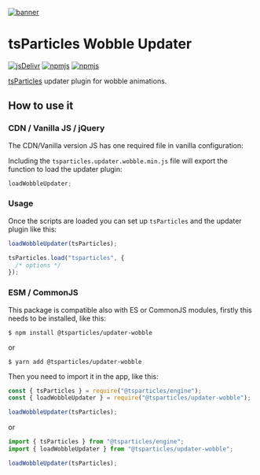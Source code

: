 [![banner](https://particles.js.org/images/banner2.png)](https://particles.js.org)

# tsParticles Wobble Updater

[![jsDelivr](https://data.jsdelivr.com/v1/package/npm/@tsparticles/updater-wobble/badge)](https://www.jsdelivr.com/package/npm/@tsparticles/updater-wobble)
[![npmjs](https://badge.fury.io/js/@tsparticles/updater-wobble.svg)](https://www.npmjs.com/package/@tsparticles/updater-wobble)
[![npmjs](https://img.shields.io/npm/dt/@tsparticles/updater-wobble)](https://www.npmjs.com/package/@tsparticles/updater-wobble)

[tsParticles](https://github.com/matteobruni/tsparticles) updater plugin for wobble animations.

## How to use it

### CDN / Vanilla JS / jQuery

The CDN/Vanilla version JS has one required file in vanilla configuration:

Including the `tsparticles.updater.wobble.min.js` file will export the function to load the updater plugin:

```javascript
loadWobbleUpdater;
```

### Usage

Once the scripts are loaded you can set up `tsParticles` and the updater plugin like this:

```javascript
loadWobbleUpdater(tsParticles);

tsParticles.load("tsparticles", {
  /* options */
});
```

### ESM / CommonJS

This package is compatible also with ES or CommonJS modules, firstly this needs to be installed, like this:

```shell
$ npm install @tsparticles/updater-wobble
```

or

```shell
$ yarn add @tsparticles/updater-wobble
```

Then you need to import it in the app, like this:

```javascript
const { tsParticles } = require("@tsparticles/engine");
const { loadWobbleUpdater } = require("@tsparticles/updater-wobble");

loadWobbleUpdater(tsParticles);
```

or

```javascript
import { tsParticles } from "@tsparticles/engine";
import { loadWobbleUpdater } from "@tsparticles/updater-wobble";

loadWobbleUpdater(tsParticles);
```
